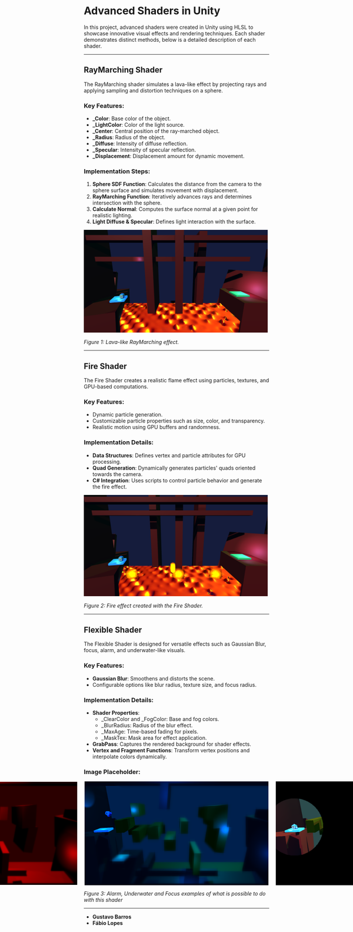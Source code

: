 # Advanced Shaders in Unity

In this project, advanced shaders were created in Unity using HLSL to showcase innovative visual effects and rendering techniques. Each shader demonstrates distinct methods, below is a detailed description of each shader.

---

## RayMarching Shader

The RayMarching shader simulates a lava-like effect by projecting rays and applying sampling and distortion techniques on a sphere. 

### Key Features:
- **_Color**: Base color of the object.
- **_LightColor**: Color of the light source.
- **_Center**: Central position of the ray-marched object.
- **_Radius**: Radius of the object.
- **_Diffuse**: Intensity of diffuse reflection.
- **_Specular**: Intensity of specular reflection.
- **_Displacement**: Displacement amount for dynamic movement.

### Implementation Steps:
1. **Sphere SDF Function**: Calculates the distance from the camera to the sphere surface and simulates movement with displacement.
2. **RayMarching Function**: Iteratively advances rays and determines intersection with the sphere.
3. **Calculate Normal**: Computes the surface normal at a given point for realistic lighting.
4. **Light Diffuse & Specular**: Defines light interaction with the surface.

<div align="left">
  <img src="Assets/Images/raymarching.png" alt="RayMarching Shader" width="500">
</div>

*Figure 1: Lava-like RayMarching effect.*

---

## Fire Shader

The Fire Shader creates a realistic flame effect using particles, textures, and GPU-based computations.

### Key Features:
- Dynamic particle generation.
- Customizable particle properties such as size, color, and transparency.
- Realistic motion using GPU buffers and randomness.

### Implementation Details:
- **Data Structures**: Defines vertex and particle attributes for GPU processing.
- **Quad Generation**: Dynamically generates particles' quads oriented towards the camera.
- **C# Integration**: Uses scripts to control particle behavior and generate the fire effect.


<div align="left">
  <img src="Assets/Images/fire1.png" alt="Fire Shader" width="500">
</div>

*Figure 2: Fire effect created with the Fire Shader.*

---

## Flexible Shader

The Flexible Shader is designed for versatile effects such as Gaussian Blur, focus, alarm, and underwater-like visuals.

### Key Features:
- **Gaussian Blur**: Smoothens and distorts the scene.
- Configurable options like blur radius, texture size, and focus radius.

### Implementation Details:
- **Shader Properties**:
  - _ClearColor and _FogColor: Base and fog colors.
  - _BlurRadius: Radius of the blur effect.
  - _MaxAge: Time-based fading for pixels.
  - _MaskTex: Mask area for effect application.
- **GrabPass**: Captures the rendered background for shader effects.
- **Vertex and Fragment Functions**: Transform vertex positions and interpolate colors dynamically.

### Image Placeholder:
<div style="display: flex; justify-content: center; align-items: center; gap: 20px;">
  <img src="Assets/Images/alarm.png" alt="Alarm" width="500">
  <img src="Assets/Images/underwater.png" alt="Underwater" width="500">
  <img src="Assets/Images/focus.png" alt="Focus" width="500">
</div>

*Figure 3: Alarm, Underwater and Focus examples of what is possible to do with this shader*

---

- **Gustavo Barros**
- **Fábio Lopes**

